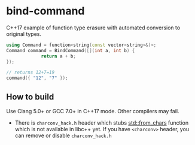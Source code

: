 # bind-command
C++17 example of function type erasure with automated conversion to original types.

```cpp
using Command = function<string(const vector<string>&)>;
Command command = BindCommand([](int a, int b) {
			 return a + b;
});

// returns 12+7=19
command({ "12", "7" });
```

## How to build

Use Clang 5.0+ or GCC 7.0+ in C++17 mode. Other compilers may fail.

- There is `charconv_hack.h` header which stubs [std::from_chars](http://en.cppreference.com/w/cpp/utility/from_chars) function which is not available in libc++ yet. If you have `<charconv>` header, you can remove or disable `charconv_hack.h`
